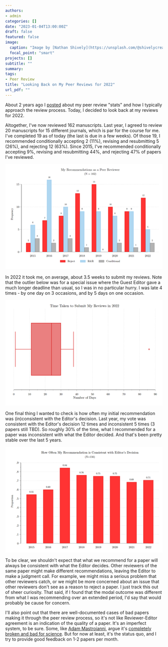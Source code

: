 ```yaml
---
authors:
- admin
categories: []
date: "2023-01-04T13:00:00Z"
draft: false
featured: false
image:
  caption: "Image by [Nathan Shively](https://unsplash.com/@shivelycreative) at [Unsplash](https://unsplash.com/photos/MgIPNC8TG1c)"
  focal_point: "smart"
projects: []
subtitle: ""
summary: 
tags:
- Peer Review
title: "Looking Back on My Peer Reviews for 2022"
url_pdf: ""
---
```


About 2 years ago I [posted](https://jnix.netlify.app/post/post14-my-reviewer-history/) about my peer review "stats" and how I typically approach the review process. Today, I decided to look back at my reviews for 2022. 

Altogether, I've now reviewed 162 manuscripts. Last year, I agreed to review 20 manuscripts for 15 different journals, which is par for the course for me. I've completed 19 as of today (the last is due in a few weeks). Of those 19, I recommended conditionally accepting 2 (11%), revising and resubmitting 5 (26%), and rejecting 12 (63%). Since 2015, I've recommended conditionally accepting 9%, revising and resubmitting 44%, and rejecting 47% of papers I've reviewed.

![scores](scores.png)

In 2022 it took me, on average, about 3.5 weeks to submit my reviews. Note that the outlier below was for a special issue where the Guest Editor gave a much longer deadline than usual, so I was in no particular hurry. I was late 4 times - by one day on 3 occasions, and by 5 days on one occasion.

![time](time.png)

One final thing I wanted to check is how often my initial recommendation was (in)consistent with the Editor's decision. Last year, my vote was consistent with the Editor's decision 12 times and inconsistent 5 times (3 papers still TBD). So roughly 30% of the time, what I recommended for a paper was inconsistent with what the Editor decided. And that's been pretty stable over the last 5 years. 

![consistency](consistency.png)

To be clear, we shouldn't expect that what we recommend for a paper will always be consistent with what the Editor decides. Other reviewers of the same paper might make different recommendations, leaving the Editor to make a judgment call. For example, we might miss a serious problem that other reviewers catch, or we might be more concerned about an issue that other reviewers don't see as a reason to reject a paper. I just track this out of sheer curiosity. That said, if I found that the modal outcome was different from what I was recommending over an extended period, I'd say that would probably be cause for concern. 

I'll also point out that there are well-documented cases of bad papers making it through the peer review process, so it's not like Reviewer-Editor agreement is an indication of the quality of a paper. It's an imperfect system, to be sure. Some, like [Adam Mastroianni](https://experimentalhistory.substack.com/about), argue it's [completely broken and bad for science](https://experimentalhistory.substack.com/p/the-rise-and-fall-of-peer-review). But for now at least, it's the status quo, and I try to provide good feedback on 1-2 papers per month.